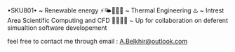 •SKU801•
~ Renewable energy ⚡️🌤👷🏻‍♂️
~ Thermal Engineering ♨️
~ Intrest Area Scientific Computing and CFD 👨‍🔬🔬🌊
~ Up for collaboration on deferent simualtion software developement 

feel free to contact me through email : A.Belkhir@outlook.com

